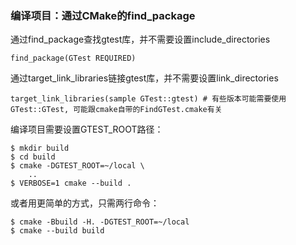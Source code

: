 ### 编译项目：通过CMake的find_package

通过find_package查找gtest库，并不需要设置include_directories

```
find_package(GTest REQUIRED)
```

通过target_link_libraries链接gtest库，并不需要设置link_directories

```
target_link_libraries(sample GTest::gtest) # 有些版本可能需要使用GTest::GTest, 可能跟cmake自带的FindGTest.cmake有关
```

编译项目需要设置GTEST_ROOT路径：

```
$ mkdir build
$ cd build
$ cmake -DGTEST_ROOT=~/local \
    ..
$ VERBOSE=1 cmake --build . 
```

或者用更简单的方式，只需两行命令：

```
$ cmake -Bbuild -H. -DGTEST_ROOT=~/local
$ cmake --build build
```

